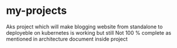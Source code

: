 # my-projects
Aks project which will make blogging website from standalone to deployeble on kubernetes is working but still Not 100 % complete as mentioned in architecture document inside project 
